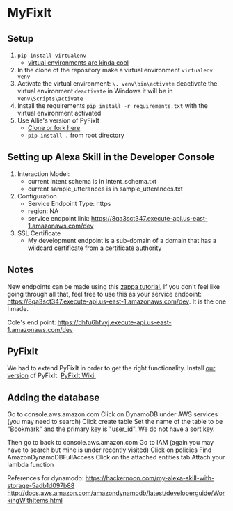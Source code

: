 # MyFixIt

## Setup
1. `pip install virtualenv`
    + [virtual environments are kinda cool](http://python-guide-pt-br.readthedocs.io/en/latest/dev/virtualenvs/ "Info")
2. In the clone of the repository make a virtual environment `virtualenv venv`
3. Activate the virtual environment: `\. venv\bin\activate` deactivate the virtual environment `deactivate` in Windows it will be in `venv\Scripts\activate`
4. Install the requirements `pip install -r requirements.txt` with the virtual environment activated
5. Use Allie's version of PyFixIt
    + [Clone or fork here](https://github.com/agiddings/pyfixit)
    + `pip install .` from root directory

## Setting up Alexa Skill in the Developer Console
1. Interaction Model:
    + current intent schema is in intent\_schema.txt
    + current sample_utterances is in sample\_utterances.txt
2. Configuration
    + Service Endpoint Type: https
    + region: NA
    + service endpoint link: <https://8qa3sct347.execute-api.us-east-1.amazonaws.com/dev>
3. SSL Certificate
    + My development endpoint is a sub-domain of a domain that has a wildcard certificate from a certificate authority

## Notes
New endpoints can be made using this [zappa tutorial.](https://developer.amazon.com/blogs/post/8e8ad73a-99e9-4c0f-a7b3-60f92287b0bf/new-alexa-tutorial-deploy-flask-ask-skills-to-aws-lambda-with-zappa "zappa tutorial")
If you don't feel like going through all that, feel free to use this as your service endpoint: <https://8qa3sct347.execute-api.us-east-1.amazonaws.com/dev>. It is the one I made.

Cole's end point: https://dhfu6hfvyj.execute-api.us-east-1.amazonaws.com/dev

## PyFixIt
We had to extend PyFixIt in order to get the right functionality. Install [our version](https://github.com/agiddings/pyfixit) of PyFixIt.
[PyFixIt Wiki:](https://pyfixit.readthedocs.io/en/latest/ "PyFixIt")

## Adding the database
Go to console.aws.amazon.com
Click on DynamoDB under AWS services (you may need to search)
Click create table
Set the name of the table to be "Bookmark" and the primary key is "user_id". We do not have a sort key.

Then go to back to console.aws.amazon.com
Go to IAM (again you may have to search but mine is under recently visited)
Click on policies
Find AmazonDynamoDBFullAccess
Click on the attached entities tab
Attach your lambda function

References for dynamodb:
https://hackernoon.com/my-alexa-skill-with-storage-5adb1d097b88
http://docs.aws.amazon.com/amazondynamodb/latest/developerguide/WorkingWithItems.html
